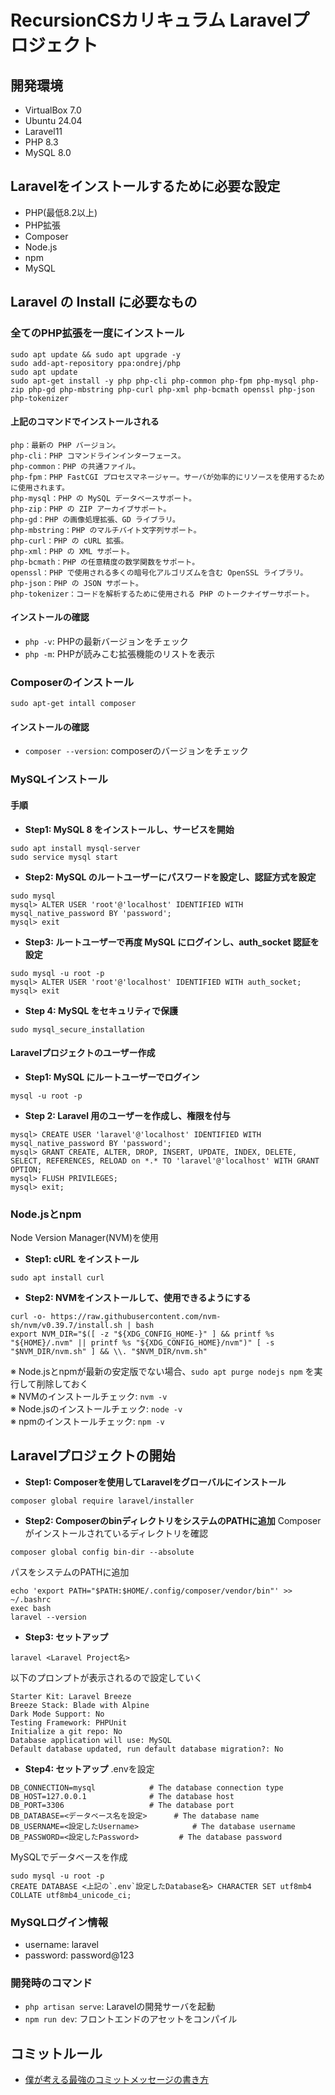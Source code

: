 # RecursionCSカリキュラム Laravelプロジェクト

## 開発環境
- VirtualBox 7.0
- Ubuntu 24.04
- Laravel11
- PHP 8.3
- MySQL 8.0

## Laravelをインストールするために必要な設定
- PHP(最低8.2以上)
- PHP拡張
- Composer
- Node.js
- npm
- MySQL

## Laravel の Install に必要なもの
### 全てのPHP拡張を一度にインストール
```
sudo apt update && sudo apt upgrade -y
sudo add-apt-repository ppa:ondrej/php
sudo apt update
sudo apt-get install -y php php-cli php-common php-fpm php-mysql php-zip php-gd php-mbstring php-curl php-xml php-bcmath openssl php-json php-tokenizer
```

#### 上記のコマンドでインストールされる
```
php：最新の PHP バージョン。
php-cli：PHP コマンドラインインターフェース。
php-common：PHP の共通ファイル。
php-fpm：PHP FastCGI プロセスマネージャー。サーバが効率的にリソースを使用するために使用されます。
php-mysql：PHP の MySQL データベースサポート。
php-zip：PHP の ZIP アーカイブサポート。
php-gd：PHP の画像処理拡張、GD ライブラリ。
php-mbstring：PHP のマルチバイト文字列サポート。
php-curl：PHP の cURL 拡張。
php-xml：PHP の XML サポート。
php-bcmath：PHP の任意精度の数学関数をサポート。
openssl：PHP で使用される多くの暗号化アルゴリズムを含む OpenSSL ライブラリ。
php-json：PHP の JSON サポート。
php-tokenizer：コードを解析するために使用される PHP のトークナイザーサポート。
```

#### インストールの確認
- `php -v`: PHPの最新バージョンをチェック
- `php -m`: PHPが読みこむ拡張機能のリストを表示 


### Composerのインストール
```
sudo apt-get intall composer
```

#### インストールの確認
- `composer --version`: composerのバージョンをチェック

### MySQLインストール
#### 手順
- **Step1: MySQL 8 をインストールし、サービスを開始**
```
sudo apt install mysql-server
sudo service mysql start
```

- **Step2: MySQL のルートユーザーにパスワードを設定し、認証方式を設定**
```
sudo mysql
mysql> ALTER USER 'root'@'localhost' IDENTIFIED WITH mysql_native_password BY 'password';
mysql> exit
```

- **Step3: ルートユーザーで再度 MySQL にログインし、auth_socket 認証を設定**
```
sudo mysql -u root -p
mysql> ALTER USER 'root'@'localhost' IDENTIFIED WITH auth_socket;
mysql> exit
```

- **Step 4: MySQL をセキュリティで保護**
```
sudo mysql_secure_installation
```

#### Laravelプロジェクトのユーザー作成
- **Step1: MySQL にルートユーザーでログイン**
```
mysql -u root -p
```

- **Step 2: Laravel 用のユーザーを作成し、権限を付与**
```
mysql> CREATE USER 'laravel'@'localhost' IDENTIFIED WITH mysql_native_password BY 'password';
mysql> GRANT CREATE, ALTER, DROP, INSERT, UPDATE, INDEX, DELETE, SELECT, REFERENCES, RELOAD on *.* TO 'laravel'@'localhost' WITH GRANT OPTION;
mysql> FLUSH PRIVILEGES;
mysql> exit;
```

### Node.jsとnpm
Node Version Manager(NVM)を使用

- **Step1: cURL をインストール**
```
sudo apt install curl
```

- **Step2: NVMをインストールして、使用できるようにする**
```
curl -o- https://raw.githubusercontent.com/nvm-sh/nvm/v0.39.7/install.sh | bash
export NVM_DIR="$([ -z "${XDG_CONFIG_HOME-}" ] && printf %s "${HOME}/.nvm" || printf %s "${XDG_CONFIG_HOME}/nvm")" [ -s "$NVM_DIR/nvm.sh" ] && \\. "$NVM_DIR/nvm.sh"
```
※ Node.jsとnpmが最新の安定版でない場合、`sudo apt purge nodejs npm` を実行して削除しておく  
※ NVMのインストールチェック: `nvm -v`  
※ Node.jsのインストールチェック: `node -v`  
※ npmのインストールチェック: `npm -v`  

## Laravelプロジェクトの開始
- **Step1: Composerを使用してLaravelをグローバルにインストール**
```
composer global require laravel/installer
```

- **Step2: ComposerのbinディレクトリをシステムのPATHに追加**
Composerがインストールされているディレクトリを確認  
```
composer global config bin-dir --absolute
```

パスをシステムのPATHに追加  
```
echo 'export PATH="$PATH:$HOME/.config/composer/vendor/bin"' >> ~/.bashrc
exec bash
laravel --version
```

- **Step3: セットアップ**
```
laravel <Laravel Project名>
```
以下のプロンプトが表示されるので設定していく  
```
Starter Kit: Laravel Breeze
Breeze Stack: Blade with Alpine
Dark Mode Support: No
Testing Framework: PHPUnit
Initialize a git repo: No
Database application will use: MySQL
Default database updated, run default database migration?: No
```

- **Step4: セットアップ**
.envを設定  
```
DB_CONNECTION=mysql            # The database connection type
DB_HOST=127.0.0.1              # The database host
DB_PORT=3306                   # The database port
DB_DATABASE=<データベース名を設定>      # The database name
DB_USERNAME=<設定したUsername>            # The database username
DB_PASSWORD=<設定したPassword>         # The database password
```

MySQLでデータベースを作成  
```
sudo mysql -u root -p
CREATE DATABASE <上記の`.env`設定したDatabase名> CHARACTER SET utf8mb4 COLLATE utf8mb4_unicode_ci;
```

### MySQLログイン情報

- username: laravel
- password: password@123

### 開発時のコマンド
- `php artisan serve`: Laravelの開発サーバを起動
- `npm run dev`: フロントエンドのアセットをコンパイル

## コミットルール
- [僕が考える最強のコミットメッセージの書き方](https://qiita.com/konatsu_p/items/dfe199ebe3a7d2010b3e)
